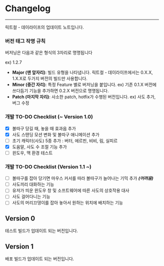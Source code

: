 # Changelog

---

릭트컬 - 데이라이프의 업데이트 노트입니다.

### 버전 태그 작명 규칙

버저닝은 다음과 같은 형식의 3자리로 명명됩니다

ex) 1.2.7

 - **Major (맨 앞자리)**: 빌드 유형을 나타냅니다. 릭트컬 - 데이라이프에서는 0.X.X, 1.X.X로 두가지 버전의 빌드만 사용합니다.
 - **Minor (중간 자리)**: 특정 Feature 별로 버저닝을 붙입니다. ex) 기존 0.1.X 버전에 쓰다듬기 기능을 추가하면 0.2.X 버전으로 명명됩니다.
 - **Patch (마지막 자리)**: 사소한 patch, hotfix가 수행된 버전입니다. ex) 사도 추가, 버그 수정

### 개발 TO-DO Checklist (~ Version 1.0)
 - [X] 볼따구 당길 때, 놓을 때 효과음 추가
 - [X] 사도 스탠딩 모션 변화 및 볼따구 애니메이션 추가
 - [ ] 초기 캐릭터(사도) 5종 추가 : 버터, 에르핀, 비비, 림, 실피르
 - [X] 도움말, 사도 수 조절 기능 추가
 - [ ] 윈도우, 맥 환경 테스트

### 개발 TO-DO Checklist (Version 1.1 ~)
 - [ ] 볼따구를 잡아 당기면 마우스 커서를 따라 볼따구가 늘어나는 기믹 추가 ***(어려움)***
 - [ ] 사도끼리 대화하는 기능
 - [ ] 유저가 띄운 윈도우 창 및 소프트웨어에 따른 사도의 상호작용 대사
 - [ ] 사도 걸어다니는 기능
 - [ ] 사도의 머리끄댕이를 잡아 놓아서 원하는 위치에 배치하는 기능

## Version 0

테스트 빌드가 업데이트 되는 버전입니다.

## Version 1

배포 빌드가 업데이트 되는 버전입니다.